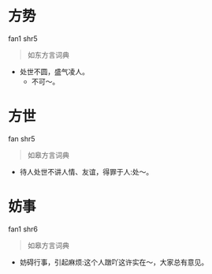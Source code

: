 # 方势
fan1 shr5
> 如东方言词典
- 处世不圆，盛气凌人。
  - 不可～。

# 方世
fan shr5
> 如皋方言词典
- 待人处世不讲人情、友谊，得罪于人:处～。

# 妨事
fan1 shr6
> 如皋方言词典
- 妨碍行事，引起麻烦:这个人蹾吖这许实在～，大家总有意见。
